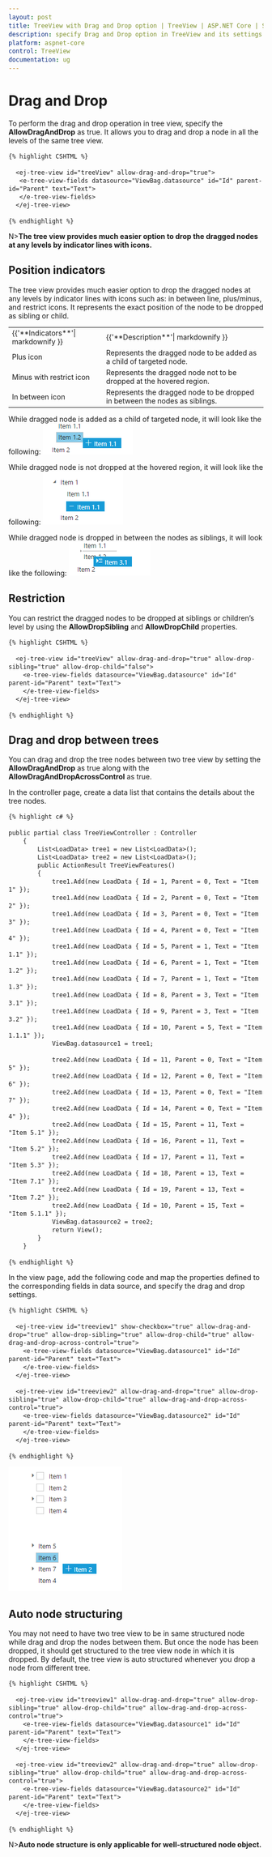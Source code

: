 ```yaml
---
layout: post
title: TreeView with Drag and Drop option | TreeView | ASP.NET Core | Syncfusion
description: specify Drag and Drop option in TreeView and its settings
platform: aspnet-core
control: TreeView
documentation: ug
---
```


# Drag and Drop

To perform the drag and drop operation in tree view, specify the **AllowDragAndDrop** as true. It allows you to drag and drop a node in all the levels of the same tree view.
    
    {% highlight CSHTML %}
    
      <ej-tree-view id="treeView" allow-drag-and-drop="true">
	   <e-tree-view-fields datasource="ViewBag.datasource" id="Id" parent-id="Parent" text="Text">
	   </e-tree-view-fields>
	  </ej-tree-view>
   
    {% endhighlight %}

N>**The tree view provides much easier option to drop the dragged nodes at any levels by indicator lines with icons.**

## Position indicators

The tree view provides much easier option to drop the dragged nodes at any levels by indicator lines with icons such as: in between line, plus/minus, and restrict icons. It represents the exact position of the node to be dropped as sibling or child.

<table>
<tr>
<td>
    {{'**Indicators**'| markdownify }}
</td>
<td>
    {{'**Description**'| markdownify }}
</td>
</tr>
<tr>
<td>
Plus icon
</td>
<td>
Represents the dragged node to be added as a child of targeted node.
</td>
</tr>
<tr>
<td>
Minus with restrict icon
</td>
<td>
Represents the dragged node not to be dropped at the hovered region.
</td>
</tr>
<tr>
<td>
In between icon
</td>
<td>
Represents the dragged node to be dropped in between the nodes as siblings.
</td>
</tr>
</table>

While dragged node is added as a child of targeted node, it will look like the following:
![](Drag_drop_images/plus.png) 

While dragged node is not dropped at the hovered region, it will look like the following:
![](Drag_drop_images/minus.png)

While dragged node is dropped in between the nodes as siblings, it will look like the following:
![](Drag_drop_images/sibling.png)

## Restriction

You can restrict the dragged nodes to be dropped at siblings or children’s level by using the **AllowDropSibling** and **AllowDropChild** properties.
  
    {% highlight CSHTML %}
    
      <ej-tree-view id="treeView" allow-drag-and-drop="true" allow-drop-sibling="true" allow-drop-child="false">
        <e-tree-view-fields datasource="ViewBag.datasource" id="Id" parent-id="Parent" text="Text">
        </e-tree-view-fields>
      </ej-tree-view>

    {% endhighlight %}
    
## Drag and drop between trees

You can drag and drop the tree nodes between two tree view by setting the **AllowDragAndDrop** as true along with the **AllowDragAndDropAcrossControl** as true.

In the controller page, create a data list that contains the details about the tree nodes.
    
    {% highlight c# %}
    
    public partial class TreeViewController : Controller
        {
            List<LoadData> tree1 = new List<LoadData>();
            List<LoadData> tree2 = new List<LoadData>();
            public ActionResult TreeViewFeatures()
            {
                tree1.Add(new LoadData { Id = 1, Parent = 0, Text = "Item 1" });
                tree1.Add(new LoadData { Id = 2, Parent = 0, Text = "Item 2" });
                tree1.Add(new LoadData { Id = 3, Parent = 0, Text = "Item 3" });
                tree1.Add(new LoadData { Id = 4, Parent = 0, Text = "Item 4" });
                tree1.Add(new LoadData { Id = 5, Parent = 1, Text = "Item 1.1" });
                tree1.Add(new LoadData { Id = 6, Parent = 1, Text = "Item 1.2" });
                tree1.Add(new LoadData { Id = 7, Parent = 1, Text = "Item 1.3" });
                tree1.Add(new LoadData { Id = 8, Parent = 3, Text = "Item 3.1" });
                tree1.Add(new LoadData { Id = 9, Parent = 3, Text = "Item 3.2" });
                tree1.Add(new LoadData { Id = 10, Parent = 5, Text = "Item 1.1.1" });
                ViewBag.datasource1 = tree1;
    
                tree2.Add(new LoadData { Id = 11, Parent = 0, Text = "Item 5" });
                tree2.Add(new LoadData { Id = 12, Parent = 0, Text = "Item 6" });
                tree2.Add(new LoadData { Id = 13, Parent = 0, Text = "Item 7" });
                tree2.Add(new LoadData { Id = 14, Parent = 0, Text = "Item 4" });
                tree2.Add(new LoadData { Id = 15, Parent = 11, Text = "Item 5.1" });
                tree2.Add(new LoadData { Id = 16, Parent = 11, Text = "Item 5.2" });
                tree2.Add(new LoadData { Id = 17, Parent = 11, Text = "Item 5.3" });
                tree2.Add(new LoadData { Id = 18, Parent = 13, Text = "Item 7.1" });
                tree2.Add(new LoadData { Id = 19, Parent = 13, Text = "Item 7.2" });
                tree2.Add(new LoadData { Id = 10, Parent = 15, Text = "Item 5.1.1" });
                ViewBag.datasource2 = tree2;
                return View();
            }
        }
        
    {% endhighlight %}       
    
In the view page, add the following code and map the properties defined to the corresponding fields in data source, and specify the drag and drop settings.
        
    {% highlight CSHTML %}
    
      <ej-tree-view id="treeview1" show-checkbox="true" allow-drag-and-drop="true" allow-drop-sibling="true" allow-drop-child="true" allow-drag-and-drop-across-control="true">
	    <e-tree-view-fields datasource="ViewBag.datasource1" id="Id" parent-id="Parent" text="Text">
		</e-tree-view-fields>
	  </ej-tree-view>
    
      <ej-tree-view id="treeview2" allow-drag-and-drop="true" allow-drop-sibling="true" allow-drop-child="true" allow-drag-and-drop-across-control="true">
	    <e-tree-view-fields datasource="ViewBag.datasource2" id="Id" parent-id="Parent" text="Text">
		</e-tree-view-fields>
	  </ej-tree-view>

    {% endhighlight %}

![](Drag_drop_images/twocontrols.png)

## Auto node structuring

You may not need to have two tree view to be in same structured node while drag and drop the nodes between them. But once the node has been dropped, it should get structured to the tree view node in which it is dropped. By default, the tree view is auto structured whenever you drop a node from different tree.
    
    {% highlight CSHTML %}
         
      <ej-tree-view id="treeview1" allow-drag-and-drop="true" allow-drop-sibling="true" allow-drop-child="true" allow-drag-and-drop-across-control="true">
	    <e-tree-view-fields datasource="ViewBag.datasource1" id="Id" parent-id="Parent" text="Text">
		</e-tree-view-fields>
	  </ej-tree-view>
    
      <ej-tree-view id="treeview2" allow-drag-and-drop="true" allow-drop-sibling="true" allow-drop-child="true" allow-drag-and-drop-across-control="true">
	    <e-tree-view-fields datasource="ViewBag.datasource2" id="Id" parent-id="Parent" text="Text">
		</e-tree-view-fields>
	  </ej-tree-view>
    
    {% endhighlight %}    
    
N>**Auto node structure is only applicable for well-structured node object.**
